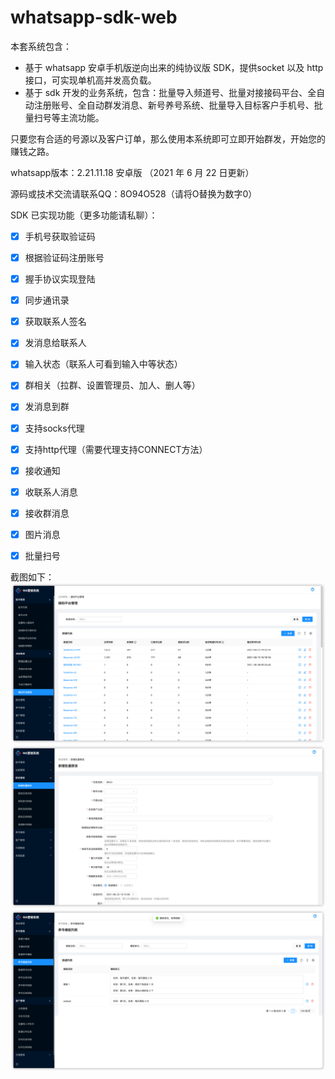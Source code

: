 # whatsapp-sdk-web

本套系统包含：
* 基于 whatsapp 安卓手机版逆向出来的纯协议版 SDK，提供socket 以及 http 接口，可实现单机高并发高负载。
* 基于 sdk 开发的业务系统，包含：批量导入频道号、批量对接接码平台、全自动注册账号、全自动群发消息、新号养号系统、批量导入目标客户手机号、批量扫号等主流功能。

只要您有合适的号源以及客户订单，那么使用本系统即可立即开始群发，开始您的赚钱之路。

whatsapp版本：2.21.11.18 安卓版 （2021 年 6 月 22 日更新）

源码或技术交流请联系QQ：8O94O528（请将O替换为数字0）

SDK 已实现功能（更多功能请私聊）：
- [x] 手机号获取验证码
- [x] 根据验证码注册账号
- [x] 握手协议实现登陆
- [x] 同步通讯录
- [x] 获取联系人签名
- [x] 发消息给联系人
- [x] 输入状态（联系人可看到输入中等状态）
- [x] 群相关（拉群、设置管理员、加人、删人等）
- [x] 发消息到群
- [x] 支持socks代理
- [x] 支持http代理（需要代理支持CONNECT方法）
- [x] 接收通知
- [x] 收联系人消息
- [x] 接收群消息
- [x] 图片消息
- [x] 批量扫号


截图如下：
![1](./1.png)
![2](./2.png)
![3](./3.png)
